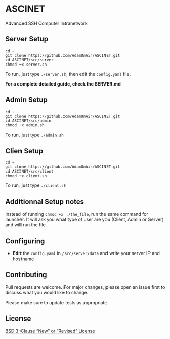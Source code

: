 # ASCINET
Advanced SSH Computer Intranetwork

## Server Setup
```
cd ~
git clone https://github.com/AdamOnAir/ASCINET.git
cd ASCINET/src/server
chmod +x server.sh

```

To run, just type `./server.sh`, then edit the `config.yaml` file.

**For a complete detailed guide, check the SERVER.md**

## Admin Setup
```
cd ~
git clone https://github.com/AdamOnAir/ASCINET.git
cd ASCINET/src/admin
chmod +x admin.sh
```
To run, just type `./admin.sh`

## Clien Setup
```
cd ~
git clone https://github.com/AdamOnAir/ASCINET.git
cd ASCINET/src/client
chmod +x client.sh
```
To run, just type `./client.sh`

## Additionnal Setup notes
Instead of running `chmod +x ./the_file`, run the same command for launcher. It will ask you what type of user are you (Client, Admin or Server) and will run the file.

## Configuring
- **Edit** the `config.yaml` in `/src/server/data` and write your server IP and hostname

## Contributing

Pull requests are welcome. For major changes, please open an issue first
to discuss what you would like to change.

Please make sure to update tests as appropriate.

## License

[BSD 3-Clause “New” or “Revised” License](./LICENSE)
